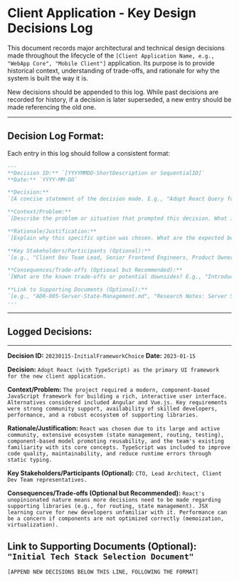 <!-- @meta {
  "fileType": "permanent",
  "purpose": "Logs significant historical design decisions, their rationale, and context for the client-side application.",
  "editPolicy": "appendOnly",
  "routeScope": "client"
} -->
# Client Application - Key Design Decisions Log

This document records major architectural and technical design decisions made throughout the lifecycle of the `[Client Application Name, e.g., "WebApp Core", "Mobile Client"]` application. Its purpose is to provide historical context, understanding of trade-offs, and rationale for why the system is built the way it is.

New decisions should be appended to this log. While past decisions are recorded for history, if a decision is later superseded, a new entry should be made referencing the old one.

---
## Decision Log Format:

Each entry in this log should follow a consistent format:

```markdown
---
**Decision ID:** `[YYYYMMDD-ShortDescription or SequentialID]`
**Date:** `YYYY-MM-DD`

**Decision:**
`[A concise statement of the decision made. E.g., "Adopt React Query for server state management."]`

**Context/Problem:**
`[Describe the problem or situation that prompted this decision. What issues were being faced? What alternatives were considered? E.g., "Managing server state (caching, background sync, optimistic updates) with Redux Thunks and manual logic was becoming complex and error-prone. Alternatives considered included SWR, Apollo Client (though we are primarily REST), and continuing with custom Redux logic."]`

**Rationale/Justification:**
`[Explain why this specific option was chosen. What are the expected benefits? E.g., "React Query provides robust out-of-the-box solutions for caching, background data synchronization, optimistic updates, and request deduplication, significantly reducing boilerplate and complexity. It has strong community support and good performance characteristics."]`

**Key Stakeholders/Participants (Optional):**
`[e.g., "Client Dev Team Lead, Senior Frontend Engineers, Product Owner"]`

**Consequences/Trade-offs (Optional but Recommended):**
`[What are the known trade-offs or potential downsides? E.g., "Introduces a new library dependency. Team needs to learn React Query's specific patterns and APIs. Initial setup might require refactoring existing data fetching logic."]`

**Link to Supporting Documents (Optional):**
`[e.g., "ADR-005-Server-State-Management.md", "Research Notes: Server State Libraries Comparison", "Architecture.md section on State Management"]`
---
```

---
## Logged Decisions:

---
**Decision ID:** `20230115-InitialFrameworkChoice`
**Date:** `2023-01-15`

**Decision:**
`Adopt React (with TypeScript) as the primary UI framework for the new client application.`

**Context/Problem:**
`The project required a modern, component-based JavaScript framework for building a rich, interactive user interface. Alternatives considered included Angular and Vue.js. Key requirements were strong community support, availability of skilled developers, performance, and a robust ecosystem of supporting libraries.`

**Rationale/Justification:**
`React was chosen due to its large and active community, extensive ecosystem (state management, routing, testing), component-based model promoting reusability, and the team's existing familiarity with its core concepts. TypeScript was included to improve code quality, maintainability, and reduce runtime errors through static typing.`

**Key Stakeholders/Participants (Optional):**
`CTO, Lead Architect, Client Dev Team representatives.`

**Consequences/Trade-offs (Optional but Recommended):**
`React's unopinionated nature means more decisions need to be made regarding supporting libraries (e.g., for routing, state management). JSX learning curve for new developers unfamiliar with it. Performance can be a concern if components are not optimized correctly (memoization, virtualization).`

**Link to Supporting Documents (Optional):**
`"Initial Tech Stack Selection Document"`
---

`[APPEND NEW DECISIONS BELOW THIS LINE, FOLLOWING THE FORMAT]`
